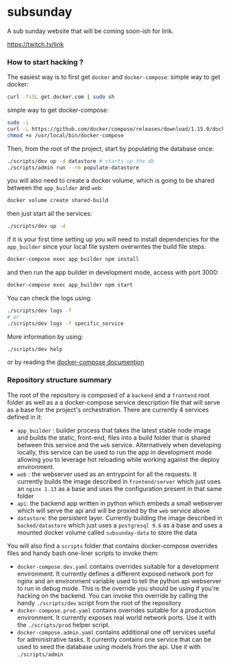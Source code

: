 # subsunday
A sub sunday website that will be coming soon-ish for lirik.

https://twitch.tv/lirik

### How to start hacking ?

The easiest way is to first get `docker` and `docker-compose`:
simple way to get docker:
```sh
curl -fsSL get.docker.com | sudo sh
```
simple way to get docker-compose:
```sh
sudo -i
curl -L https://github.com/docker/compose/releases/download/1.15.0/docker-compose-`uname-s`-`uname -m` -o /usr/local/bin/docker-compose
chmod +x /usr/local/bin/docker-compose
```

Then, from the root of the project, start by populating the database once:
```sh
./scripts/dev up -d datastore # starts up the db
./scripts/admin run --rm populate-datastore
```

you will also need to create a docker volume, which is going to be shared between the `app_builder` and `web`:
```sh
docker volume create shared-build
```

then just start all the services:
```sh
./scripts/dev up -d
```

if it is your first time setting up you will need to install dependencies for the `app_builder` since your local file system overwrites the build file steps:
```sh
docker-compose exec app_builder npm install
```

and then run the app builder in development mode, access with port 3000:
```sh
docker-compose exec app_builder npm start
```

You can check the logs using:
```sh
./scripts/dev logs -f
# or
./scripts/dev logs -f specific_service
```

More information by using:
```sh
./scripts/dev help
```
or by reading the [docker-compose documention](https://docs.docker.com/compose/)

### Repository structure summary

The root of the repository is composed of a `backend` and a `frontend` root folder as well as a a docker-compose service description file that will serve as a base for the project's orchestration.
There are currently 4 services defined in it:
- `app_builder` : builder process that takes the latest stable node image and builds the static, front-end, files into a build folder that is shared between this service and the `web` service. Alternatively when developing locally, this service can be used to run the app in development mode allowing you to leverage hot reloading while working against the deploy environment. 
- `web` : the webserver used as an entrypoint for all the requests. It currently builds the image described in `frontend/server` which just uses an `nginx 1.13` as a base and uses the configuration present in that same folder
- `api`: the backend app written in python which embeds a small webserver which will serve the api and will be proxied by the `web` service above
- `datastore`: the persistent layer. Currently building the image described in `backed/datastore` which just uses a `postgresql 9.6` as a base and uses a mounted docker volume called `subsunday-data` to store the data

You will also find a `scripts` folder that contains docker-compose overrides files and handy bash one-liner scripts to invoke them:
- `docker-compose.dev.yaml` contains overrides suitable for a development environment. It currently defines a different exposed network port for nginx and an environment variable used to tell the python api webserver to run in debug mode. This is the override you should be using if you're hacking on the backend. You can invoke this override by calling the handy `./scripts/dev` script from the root of the repository
- `docker-compose.prod.yaml` contains overrides suitable for a production environment. It currently exposes real world network ports. Use it with the `./scripts/prod` helper script.
- `docker-compose.admin.yaml` contains additional one off services useful for administrative tasks. It currently contains one service that can be used to seed the database using models from the api. Use it with `./scripts/admin`
